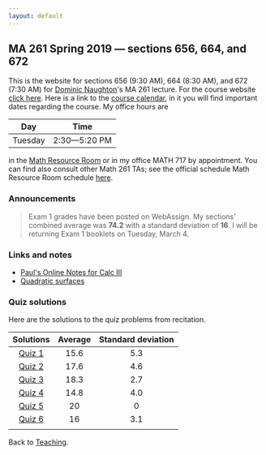 ```yaml
---
layout: default
---
```


## [](#course) MA 261 Spring 2019 — sections 656, 664, and 672
This is the website for sections 656 (9:30 AM), 664 (8:30 AM), and 672 (7:30 AM)
for [Dominic Naughton](http://www.math.purdue.edu/people/bio/naughton)'s MA 261
lecture. For the course website [click here](https://www.math.purdue.edu/MA261).
Here is a link to the [course
calendar](https://www.math.purdue.edu/academic/files/courses/2019spring/MA26100/MA261-S19-calendar.html),
in it you will find important dates regarding the course. My office hours are

| Day       | Time           |
| :-------: | :------------: |
| Tuesday   | 2:30—5:20 PM   |

in the [Math Resource
Room](https://www.math.purdue.edu/academic/courses/helproom) or in my office
MATH 717 by appointment. You can find also consult other Math 261 TAs; see the
official schedule Math Resource Room schedule
[here](https://www.math.purdue.edu/academic/officehours).

### [](#announce) Announcements
>Exam 1 grades have been posted on WebAssign. My sections' combined average was **74.2** with a standard deviation of **16**. I will be returning Exam 1 booklets on Tuesday, March 4.

### [](#links) Links and notes
* [Paul's Online Notes for Calc III](http://tutorial.math.lamar.edu/Classes/CalcIII/CalcIII.aspx)
* [Quadratic surfaces](http://mathworld.wolfram.com/QuadraticSurface.html)

### [](#sols) Quiz solutions
Here are the solutions to the quiz problems from recitation.

| Solutions                              |  Average |  Standard deviation |
| :------------------------------------: | :------: | :-----------------: |
| [Quiz 1](quizzes/MA261_Quiz_1_Sol.pdf) |     15.6 |                 5.3 |
| [Quiz 2](quizzes/MA261_Quiz_2_Sol.pdf) |     17.6 |                 4.6 |
| [Quiz 3](quizzes/MA261_Quiz_3_Sol.pdf) |     18.3 |                 2.7 |
| [Quiz 4](quizzes/MA261_Quiz_4_Sol.pdf) |     14.8 |                 4.0 |
| [Quiz 5](quizzes/MA261_Quiz_5_Sol.pdf) |       20 |                   0 |
| [Quiz 6](quizzes/MA261_Quiz_6_Sol.pdf) |       16 |                 3.1 |
|                                        |          |                     |

Back to [Teaching](../#-teaching).

